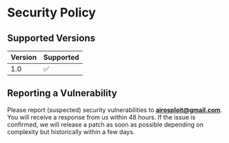 # Security Policy

## Supported Versions

| Version | Supported          |
| ------- | ------------------ |
| 1.0   | :white_check_mark: |

## Reporting a Vulnerability

Please report (suspected) security vulnerabilities to
**[airosploit@gmail.com](mailto:airosploit@gmail.com)**. You will receive a response from
us within 48 hours. If the issue is confirmed, we will release a patch as soon
as possible depending on complexity but historically within a few days.
